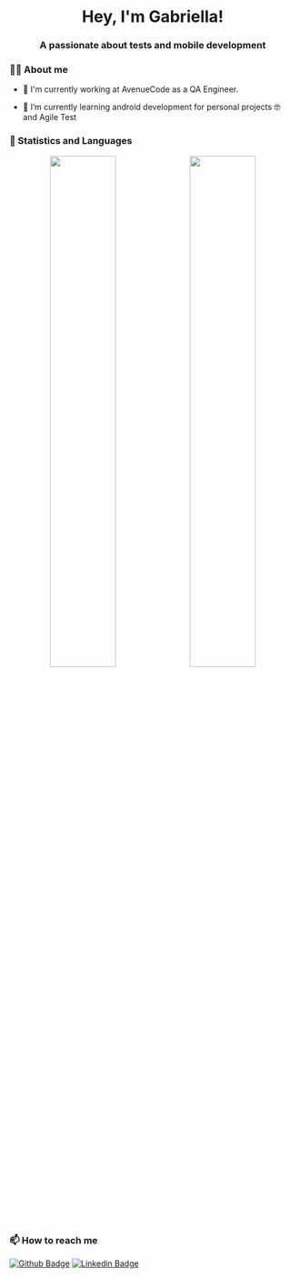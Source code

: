 <h1 align="center"> Hey, I'm Gabriella! </h1>
<h3 align="center"> A passionate about tests and mobile development </h3>


### 👩‍💻 About me
- 🔭 I'm currently working at AvenueCode as a QA Engineer.

- 🌱 I’m currently learning android development for personal projects 🤓 and Agile Test

<!-- 
### 💻 Tech stack
-->

### 🤟 Statistics and Languages
<p align="center">
  <img width="48%" src="https://github-readme-stats.vercel.app/api?username=ohgabriella&show_icons=true&theme=onedark_duo" />
  <img width="48%" src="https://github-readme-streak-stats.herokuapp.com/?user=ohgabriella&theme=onedark_duo" />
</p>

### 📫 How to reach me
[![Github Badge](https://img.shields.io/badge/-Github-000?style=flat-square&logo=Github&logoColor=white&link=https://github.com/ohgabriella)](https://github.com/ohgabriella)
[![Linkedin Badge](https://img.shields.io/badge/-LinkedIn-blue?style=flat-square&logo=Linkedin&logoColor=white&link=https://www.linkedin.com/in/gabriellabarreto/)](https://www.linkedin.com/in/gabriellabarreto/)


